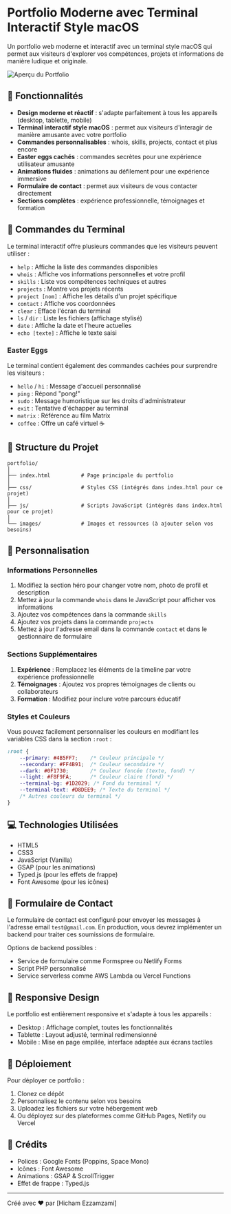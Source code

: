 # Portfolio Moderne avec Terminal Interactif Style macOS

Un portfolio web moderne et interactif avec un terminal style macOS qui permet aux visiteurs d'explorer vos compétences, projets et informations de manière ludique et originale.

![Aperçu du Portfolio](https://i.ibb.co/fZWBtg9/Screenshot-2025-05-06-112503.png)

## 🌟 Fonctionnalités

- **Design moderne et réactif** : s'adapte parfaitement à tous les appareils (desktop, tablette, mobile)
- **Terminal interactif style macOS** : permet aux visiteurs d'interagir de manière amusante avec votre portfolio
- **Commandes personnalisables** : whois, skills, projects, contact et plus encore
- **Easter eggs cachés** : commandes secrètes pour une expérience utilisateur amusante
- **Animations fluides** : animations au défilement pour une expérience immersive
- **Formulaire de contact** : permet aux visiteurs de vous contacter directement
- **Sections complètes** : expérience professionnelle, témoignages et formation

## 🚀 Commandes du Terminal

Le terminal interactif offre plusieurs commandes que les visiteurs peuvent utiliser :

- `help` : Affiche la liste des commandes disponibles
- `whois` : Affiche vos informations personnelles et votre profil
- `skills` : Liste vos compétences techniques et autres
- `projects` : Montre vos projets récents
- `project [nom]` : Affiche les détails d'un projet spécifique
- `contact` : Affiche vos coordonnées
- `clear` : Efface l'écran du terminal
- `ls` / `dir` : Liste les fichiers (affichage stylisé)
- `date` : Affiche la date et l'heure actuelles
- `echo [texte]` : Affiche le texte saisi

### Easter Eggs

Le terminal contient également des commandes cachées pour surprendre les visiteurs :
- `hello` / `hi` : Message d'accueil personnalisé
- `ping` : Répond "pong!"
- `sudo` : Message humoristique sur les droits d'administrateur
- `exit` : Tentative d'échapper au terminal
- `matrix` : Référence au film Matrix
- `coffee` : Offre un café virtuel ☕

## 📁 Structure du Projet

```
portfolio/
│
├── index.html          # Page principale du portfolio
│
├── css/                # Styles CSS (intégrés dans index.html pour ce projet)
│
├── js/                 # Scripts JavaScript (intégrés dans index.html pour ce projet)
│
└── images/             # Images et ressources (à ajouter selon vos besoins)
```

## 🔧 Personnalisation

### Informations Personnelles

1. Modifiez la section héro pour changer votre nom, photo de profil et description
2. Mettez à jour la commande `whois` dans le JavaScript pour afficher vos informations
3. Ajoutez vos compétences dans la commande `skills`
4. Ajoutez vos projets dans la commande `projects`
5. Mettez à jour l'adresse email dans la commande `contact` et dans le gestionnaire de formulaire

### Sections Supplémentaires

1. **Expérience** : Remplacez les éléments de la timeline par votre expérience professionnelle
2. **Témoignages** : Ajoutez vos propres témoignages de clients ou collaborateurs
3. **Formation** : Modifiez pour inclure votre parcours éducatif

### Styles et Couleurs

Vous pouvez facilement personnaliser les couleurs en modifiant les variables CSS dans la section `:root` :

```css
:root {
    --primary: #4B5FF7;    /* Couleur principale */
    --secondary: #FF4B91;  /* Couleur secondaire */
    --dark: #0F1730;       /* Couleur foncée (texte, fond) */
    --light: #F8F9FA;      /* Couleur claire (fond) */
    --terminal-bg: #1D2029; /* Fond du terminal */
    --terminal-text: #D8DEE9; /* Texte du terminal */
    /* Autres couleurs du terminal */
}
```

## 💻 Technologies Utilisées

- HTML5
- CSS3
- JavaScript (Vanilla)
- GSAP (pour les animations)
- Typed.js (pour les effets de frappe)
- Font Awesome (pour les icônes)

## 📧 Formulaire de Contact

Le formulaire de contact est configuré pour envoyer les messages à l'adresse email `test@gmail.com`. En production, vous devrez implémenter un backend pour traiter ces soumissions de formulaire.

Options de backend possibles :
- Service de formulaire comme Formspree ou Netlify Forms
- Script PHP personnalisé
- Service serverless comme AWS Lambda ou Vercel Functions

## 📱 Responsive Design

Le portfolio est entièrement responsive et s'adapte à tous les appareils :

- Desktop : Affichage complet, toutes les fonctionnalités
- Tablette : Layout adjusté, terminal redimensionné
- Mobile : Mise en page empilée, interface adaptée aux écrans tactiles

## 🚀 Déploiement

Pour déployer ce portfolio :

1. Clonez ce dépôt
2. Personnalisez le contenu selon vos besoins
3. Uploadez les fichiers sur votre hébergement web
4. Ou déployez sur des plateformes comme GitHub Pages, Netlify ou Vercel

## 🙏 Crédits

- Polices : Google Fonts (Poppins, Space Mono)
- Icônes : Font Awesome
- Animations : GSAP & ScrollTrigger
- Effet de frappe : Typed.js

---

Créé avec ❤️ par [Hicham Ezzamzami]
